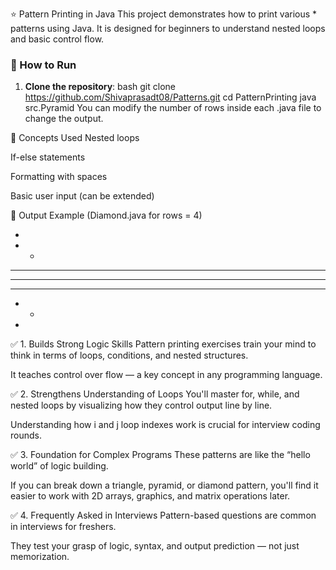 ⭐ Pattern Printing in Java
This project demonstrates how to print various * patterns using Java. It is designed for beginners to understand nested loops and basic control flow.

### 🚀 How to Run

1. **Clone the repository**:
  bash
git clone https://github.com/Shivaprasadt08/Patterns.git
cd PatternPrinting
java src.Pyramid
You can modify the number of rows inside each .java file to change the output.

🧠 Concepts Used
Nested loops

If-else statements

Formatting with spaces

Basic user input (can be extended)

📸 Output Example (Diamond.java for rows = 4)

   *
  * *
 * * *
* * * *
 * * *
  * *
   *

✅ 1. Builds Strong Logic Skills
Pattern printing exercises train your mind to think in terms of loops, conditions, and nested structures.

It teaches control over flow — a key concept in any programming language.

✅ 2. Strengthens Understanding of Loops
You'll master for, while, and nested loops by visualizing how they control output line by line.

Understanding how i and j loop indexes work is crucial for interview coding rounds.

✅ 3. Foundation for Complex Programs
These patterns are like the “hello world” of logic building.

If you can break down a triangle, pyramid, or diamond pattern, you'll find it easier to work with 2D arrays, graphics, and matrix operations later.

✅ 4. Frequently Asked in Interviews
Pattern-based questions are common in interviews for freshers.

They test your grasp of logic, syntax, and output prediction — not just memorization.

